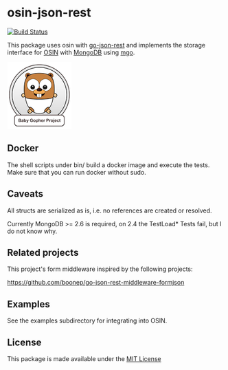 osin-json-rest
==================

[![Build Status](https://travis-ci.org/martint17r/osin-mongo-storage.svg?branch=master)](https://travis-ci.org/martint17r/osin-mongo-storage)

This package uses osin with [go-json-rest](https://github.com/ant0ine/go-json-rest) and implements the storage interface for [OSIN](https://github.com/RangelReale/osin) with [MongoDB](http://www.mongodb.org/) using [mgo](http://labix.org/mgo).

[![baby-gopher](https://raw.githubusercontent.com/drnic/babygopher-site/gh-pages/images/babygopher-badge.png)](http://www.babygopher.org)

Docker
------
The shell scripts under bin/ build a docker image and execute the tests. Make sure that you can run docker without sudo.

Caveats
-------

All structs are serialized as is, i.e. no references are created or resolved.

Currently MongoDB >= 2.6 is required, on 2.4 the TestLoad* Tests fail, but I do not know why.


Related projects
-----
This project's form middleware  inspired by the following projects:

<https://github.com/boonep/go-json-rest-middleware-formjson>

Examples
--------

See the examples subdirectory for integrating into OSIN.


License
-------
This package is made available under the [MIT License](http://github.com/martint17r/osin-mongo-storage/LICENSE)
